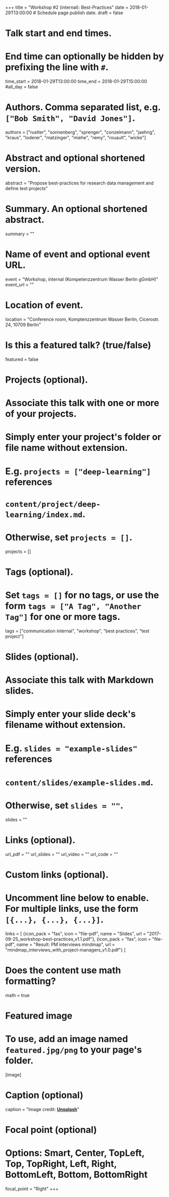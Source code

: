 +++
title = "Workshop #2 (internal): Best-Practices"
date = 2018-01-29T13:00:00  # Schedule page publish date.
draft = false

# Talk start and end times.
#   End time can optionally be hidden by prefixing the line with `#`.
time_start = 2018-01-29T13:00:00
time_end = 2018-01-29T15:00:00
#all_day = false

# Authors. Comma separated list, e.g. `["Bob Smith", "David Jones"]`.
authors = ["rustler", "sonnenberg", "sprenger", "conzelmann", "jaehrig", "kraus", 
"loderer",  "matzinger", "miehe", "remy", "rouault", "wicke"]

# Abstract and optional shortened version.
abstract = "Propose best-practices for research data management and define test projects"

# Summary. An optional shortened abstract.
summary = ""

# Name of event and optional event URL.
event = "Workshop, internal (Kompetenzzentrum Wasser Berlin gGmbH)"
event_url = ""

# Location of event.
location = "Conference room, Komptenzzentrum Wasser Berlin, Cicerostr. 24, 10709 Berlin"

# Is this a featured talk? (true/false)
featured = false

# Projects (optional).
#   Associate this talk with one or more of your projects.
#   Simply enter your project's folder or file name without extension.
#   E.g. `projects = ["deep-learning"]` references 
#   `content/project/deep-learning/index.md`.
#   Otherwise, set `projects = []`.
projects = []

# Tags (optional).
#   Set `tags = []` for no tags, or use the form `tags = ["A Tag", "Another Tag"]` for one or more tags.
tags = ["communication internal", "workshop", "best practices", "test project"]

# Slides (optional).
#   Associate this talk with Markdown slides.
#   Simply enter your slide deck's filename without extension.
#   E.g. `slides = "example-slides"` references 
#   `content/slides/example-slides.md`.
#   Otherwise, set `slides = ""`.
slides = ""

# Links (optional).
url_pdf = ""
url_slides = ""
url_video = ""
url_code = ""

# Custom links (optional).
#   Uncomment line below to enable. For multiple links, use the form `[{...}, {...}, {...}]`.
links = [
{icon_pack = "fas", icon = "file-pdf", name = "Slides", url = "2017-09-25_workshop-best-practices_v1.1.pdf"}, 
{icon_pack = "fas", icon = "file-pdf", name = "Result: PM interviews mindmap", url = "mindmap_interviews_with_project-managers_v1.0.pdf"}
]

# Does the content use math formatting?
math = true

# Featured image
# To use, add an image named `featured.jpg/png` to your page's folder. 
[image]
  # Caption (optional)
  caption = "Image credit: [**Unsplash**](https://unsplash.com/photos/bzdhc5b3Bxs)"

  # Focal point (optional)
  # Options: Smart, Center, TopLeft, Top, TopRight, Left, Right, BottomLeft, Bottom, BottomRight
  focal_point = "Right"
+++



